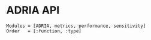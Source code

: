 # ADRIA API


```@autodocs
Modules = [ADRIA, metrics, performance, sensitivity]
Order   = [:function, :type]
```
